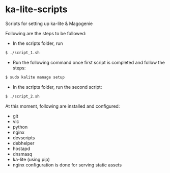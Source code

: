 # ka-lite-scripts
Scripts for setting up ka-lite & Magogenie

Following are the steps to be followed:
- In the scripts folder, run 
```sh
$ ./script_1.sh
```
- Run the following command once first script is completed and follow the steps:
```sh
$ sudo kalite manage setup
```
- In the scripts folder, run the second script:
```sh
$ ./script_2.sh
```
At this moment, following are installed and configured:
- git
- vlc
- python
- nginx
- devscripts
-  debhelper
-  hostapd
-  dnsmasq
-  ka-lite (using pip)
-  nginx configuration is done for serving static assets
